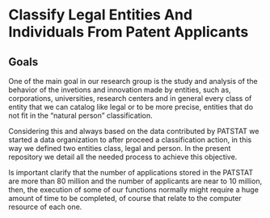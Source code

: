# Classify Legal Entities And Individuals From Patent Applicants

## Goals

One of the main goal in our research group is the study and analysis of the behavior of the invetions and innovation made by entities, such as, corporations, universities, research centers and in general every class of entity that we can catalog like legal or to be more precise, entities that do not fit in the “natural person” classification. 

Considering this and always based on the data contributed by PATSTAT we started a data organization to after proceed a classification action, in this way we defined two entities class, legal and person. In the present repository we detail all the needed process to achieve this objective.

Is important clarify that the number of applications stored in the PATSTAT are more than 80 million and the number of applicants are near to 10 million, then, the execution of some of our functions normally might require a huge amount of time to be completed, of course that relate to the computer resource of each one.
